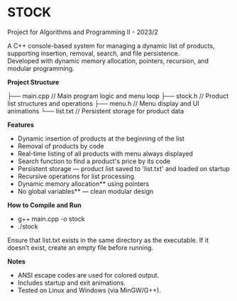 # STOCK
Project for Algorithms and Programming II - 2023/2

A C++ console-based system for managing a dynamic list of products, supporting insertion, removal, search, and file persistence.  
Developed with dynamic memory allocation, pointers, recursion, and modular programming.

**Project Structure**

├── main.cpp // Main program logic and menu loop
├── stock.h // Product list structures and operations
├── menu.h // Menu display and UI animations
└── list.txt // Persistent storage for product data

**Features**
- Dynamic insertion of products at the beginning of the list
- Removal of products by code
- Real-time listing of all products with menu always displayed
- Search function to find a product's price by its code
- Persistent storage — product list saved to 'list.txt' and loaded on startup
- Recursive operations for list processing
- Dynamic memory allocation** using pointers
- No global variables** — clean modular design

**How to Compile and Run**
- g++ main.cpp -o stock
- ./stock

Ensure that list.txt exists in the same directory as the executable.
If it doesn’t exist, create an empty file before running.

**Notes**
- ANSI escape codes are used for colored output.
- Includes startup and exit animations.
- Tested on Linux and Windows (via MinGW/G++).
